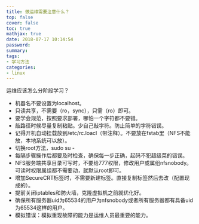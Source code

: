 ```yaml
---
title: 做运维需要注意什么？
top: false
cover: false
toc: true
mathjax: true
date: 2018-07-17 10:14:54
password:
summary:
tags:
- 学习方法
categories:
- linux
---
```


运维应该怎么分阶段学习？

- 机器名不要设置为localhost。
- 只读共享，不需要（ro，sync），只需（ro）即可。
- 要学会规范，按照要求部署，哪怕一个字符都不要错。
- 敲路径时候尽量复制粘贴。少自己敲字符。防止简单的字符错误。
- 记得开机自动挂载放到/etc/rc.loacl（带注释）。不要放在fstab里（NFS不能放，本地系统可以放）。
- 切换root方法，sudo su -
- 每隔步骤操作后都要及时检查，确保每一步正确，起码不犯超级菜的错误。
- NFS服务端共享目录可写时，不要给777权限，修改用户或属组nfsnobody。可读时权限属组都不需要动，就默认root即可。
- 增加SecureCRT标签时，不需要新建标签。直接复制标签然后去改（配置现成的）。
- 提前关闭iptables和防火墙，克隆虚拟机之前就优化好。
- 确保所有服务器uid为65534的用户为nfsnobody或者所有服务器都有具备uid为65534这样的用户。
- 模拟错误：模拟重现故障的能力是运维人员最重要的能力。